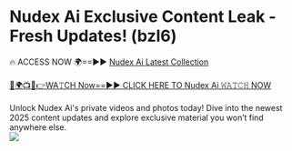 # Nudex Ai Exclusive Content Leak - Fresh Updates! (bzl6)

🔥 ACCESS NOW 🌍==►► <a href="https://tinyurl.com/yc657z5k" rel="nofollow">Nudex Ai Latest Collection</a>
<br><br>
[🔴🌍📺📱👉WA𝚃CH Now==►► CLICK HERE TO Nudex Ai 𝚆𝙰𝚃𝙲𝙷 NOW](https://tinyurl.com/yc657z5k)
<br><br>
Unlock Nudex Ai's private videos and photos today! Dive into the newest 2025 content updates and explore exclusive material you won’t find anywhere else.
<br>
<a href="https://tinyurl.com/yc657z5k" rel="nofollow" data-target="animated-image.originalLink"><img src="https://camo.githubusercontent.com/8a4f000d20f83aca3bf7ec5f350d767afa0574a8a352519fd8cfa583a6f93a33/68747470733a2f2f692e696d6775722e636f6d2f644a486b345a712e676966" data-canonical-src="https://i.imgur.com/dJHk4Zq.gif" style="max-width: 100%; display: inline-block;" data-target="animated-image.originalImage"></a>
<br>
